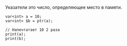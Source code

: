 
Указатели это число, определяющее место в памяти.

```
var<int> a = 10;
var<int> $b = ptr(a);

// Напечтатает 10 2 раза
print(a);
print(b);
```